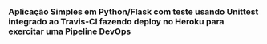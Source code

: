 ### Aplicação Simples em Python/Flask com teste usando Unittest integrado ao Travis-CI fazendo deploy no Heroku para exercitar uma Pipeline DevOps